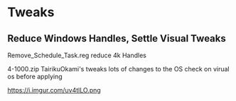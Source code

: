 # Tweaks
Reduce Windows Handles, Settle Visual Tweaks 
--------------------------------------------
Remove_Schedule_Task.reg reduce 4k Handles 


4-1000.zip
TairikuOkami's tweaks 
lots of changes to the OS check on virual os before applying 


https://i.imgur.com/uv4tlLO.png
